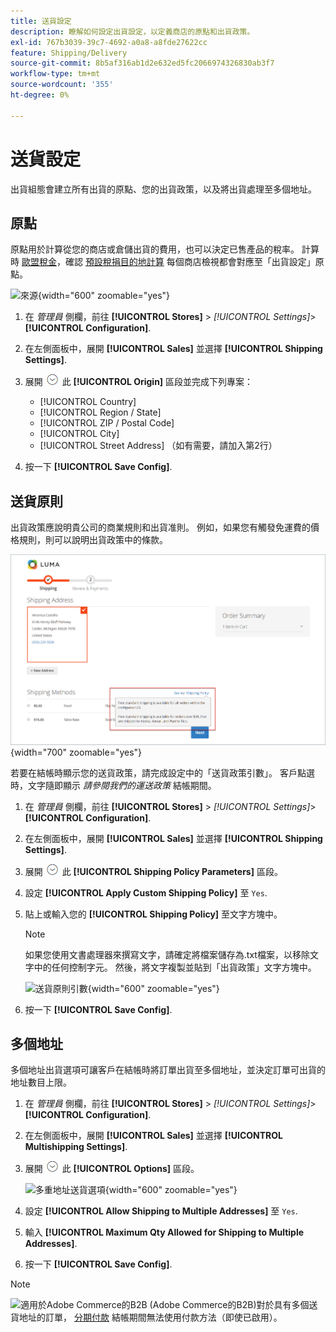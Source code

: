 ```yaml
---
title: 送貨設定
description: 瞭解如何設定出貨設定，以定義商店的原點和出貨政策。
exl-id: 767b3039-39c7-4692-a0a8-a8fde27622cc
feature: Shipping/Delivery
source-git-commit: 8b5af316ab1d2e632ed5fc2066974326830ab3f7
workflow-type: tm+mt
source-wordcount: '355'
ht-degree: 0%

---
```


# 送貨設定

出貨組態會建立所有出貨的原點、您的出貨政策，以及將出貨處理至多個地址。

## 原點

原點用於計算從您的商店或倉儲出貨的費用，也可以決定已售產品的稅率。 計算時 [歐盟稅金](international-tax-guidelines.md#eu-tax-configuration)，確認 [預設稅捐目的地計算](../configuration-reference/sales/tax.md) 每個商店檢視都會對應至「出貨設定」原點。

![來源](../configuration-reference/sales/assets/shipping-settings-origin.png){width="600" zoomable="yes"}

1. 在 _管理員_ 側欄，前往 **[!UICONTROL Stores]** > _[!UICONTROL Settings]_>**[!UICONTROL Configuration]**.

1. 在左側面板中，展開 **[!UICONTROL Sales]** 並選擇 **[!UICONTROL Shipping Settings]**.

1. 展開 ![展開選擇器](../assets/icon-display-expand.png) 此 **[!UICONTROL Origin]** 區段並完成下列專案：

   - [!UICONTROL Country]
   - [!UICONTROL Region / State]
   - [!UICONTROL ZIP / Postal Code]
   - [!UICONTROL City]
   - [!UICONTROL Street Address] （如有需要，請加入第2行）

1. 按一下 **[!UICONTROL Save Config]**.

## 送貨原則

出貨政策應說明貴公司的商業規則和出貨准則。 例如，如果您有觸發免運費的價格規則，則可以說明出貨政策中的條款。

![結帳時的送貨原則](./assets/storefront-checkout-shipping-policy.png){width="700" zoomable="yes"}

若要在結帳時顯示您的送貨政策，請完成設定中的「送貨政策引數」。 客戶點選時，文字隨即顯示 _請參閱我們的運送政策_ 結帳期間。

1. 在 _管理員_ 側欄，前往 **[!UICONTROL Stores]** > _[!UICONTROL Settings]_>**[!UICONTROL Configuration]**.

1. 在左側面板中，展開 **[!UICONTROL Sales]** 並選擇 **[!UICONTROL Shipping Settings]**.

1. 展開 ![展開選擇器](../assets/icon-display-expand.png) 此 **[!UICONTROL Shipping Policy Parameters]** 區段。

1. 設定 **[!UICONTROL Apply Custom Shipping Policy]** 至 `Yes`.

1. 貼上或輸入您的 **[!UICONTROL Shipping Policy]** 至文字方塊中。

   >[!NOTE]
   >
   >如果您使用文書處理器來撰寫文字，請確定將檔案儲存為.txt檔案，以移除文字中的任何控制字元。 然後，將文字複製並貼到「出貨政策」文字方塊中。

   ![送貨原則引數](../configuration-reference/sales/assets/shipping-settings-shipping-policy-parameters.png){width="600" zoomable="yes"}

1. 按一下 **[!UICONTROL Save Config]**.

## 多個地址

多個地址出貨選項可讓客戶在結帳時將訂單出貨至多個地址，並決定訂單可出貨的地址數目上限。

1. 在 _管理員_ 側欄，前往 **[!UICONTROL Stores]** > _[!UICONTROL Settings]_>**[!UICONTROL Configuration]**.

1. 在左側面板中，展開 **[!UICONTROL Sales]** 並選擇 **[!UICONTROL Multishipping Settings]**.

1. 展開 ![展開選擇器](../assets/icon-display-expand.png) 此 **[!UICONTROL Options]** 區段。

   ![多重地址送貨選項](../configuration-reference/sales/assets/multishipping-settings-options.png){width="600" zoomable="yes"}

1. 設定 **[!UICONTROL Allow Shipping to Multiple Addresses]** 至 `Yes`.

1. 輸入 **[!UICONTROL Maximum Qty Allowed for Shipping to Multiple Addresses]**.

1. 按一下 **[!UICONTROL Save Config]**.

>[!NOTE]
>
>![適用於Adobe Commerce的B2B](../assets/b2b.svg) (Adobe Commerce的B2B)對於具有多個送貨地址的訂單， [分期付款](../b2b/enable-basic-features.md#configure-payment-on-account) 結帳期間無法使用付款方法（即使已啟用）。
